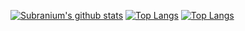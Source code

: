 [![Subranium's github stats](https://github-readme-stats.vercel.app/api?username=Codig0&show_icons=true&theme=outrun)](https://github.com/anuraghazra/github-readme-stats) [![Top Langs](https://github-readme-stats.vercel.app/api/top-langs/?username=Codig0&layout=compact&theme=outrun)](https://github.com/anuraghazra/github-readme-stats)
[![Top Langs](https://github-readme-stats.vercel.app/api/top-langs/?username=Codig0&layout=compact&theme=outrun)](https://github.com/anuraghazra/github-readme-stats)
